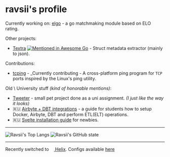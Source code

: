 # ravsii's profile

Currently working on: [elgo](https://github.com/ravsii/elgo) - a go matchmaking module based on ELO rating.

Other projects:

- [Textra](https://github.com/ravsii/textra) [![Mentioned in Awesome Go](https://awesome.re/mentioned-badge.svg)](https://github.com/avelino/awesome-go) - Struct metadata extractor (mainly to json).

Contributions:

- [tcping](https://github.com/pouriyajamshidi/tcping) - _Currently contributing - A cross-platform ping program for `TCP` ports inspired by the Linux's ping utility.

Old \ University stuff _(kind of honorable mentions)_:

- [Tweeter](https://github.com/ravsii/tweeter) - small pet project done as a uni assignment. _(I just like the way it looks)_
- 🇷🇺 [Airbyte + DBT integrations](https://github.com/ravsii/UDvIS) - a guide for students how to setup Docker, Airbyte, DBT and perform ETL(ELT) operations.
- 🇷🇺 [Svelte installation guide](https://github.com/ravsii/svelte-installation-guide-ru) for newbies.

___

![Ravsii's Top Langs](https://github-readme-stats.vercel.app/api/top-langs/?username=ravsii&theme=city_lights&size_weight=0.5&count_weight=0.5&layout=compact&hide=css,php&bg_color=FFFFFF00&count_private=true)
![Ravsii's GitHub state](https://github-readme-stats.vercel.app/api?username=ravsii&count_private=true&show_icons=true&theme=city_lights&include_all_commits=true&line_height=20&bg_color=FFFFFF00)

___

Recently switched to [<img src="https://helix-editor.com/logo.svg" style="width:12px"> Helix](https://helix-editor.com/). Configs available [here](https://github.com/ravsii/.helix)
